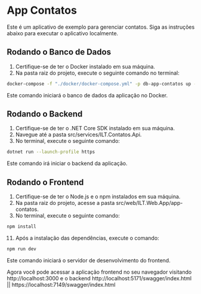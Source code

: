 # App Contatos
Este é um aplicativo de exemplo para gerenciar contatos. Siga as instruções abaixo para executar o aplicativo localmente.

## Rodando o Banco de Dados
1. Certifique-se de ter o Docker instalado em sua máquina.
2. Na pasta raiz do projeto, execute o seguinte comando no terminal:
```bash
docker-compose -f "./docker/docker-compose.yml" -p db-app-contatos up -d --build
```
Este comando iniciará o banco de dados da aplicação no Docker.

## Rodando o Backend
1. Certifique-se de ter o .NET Core SDK instalado em sua máquina.
2. Navegue até a pasta src/services/ILT.Contatos.Api.
3. No terminal, execute o seguinte comando:
```bash
dotnet run --launch-profile https
```
Este comando irá iniciar o backend da aplicação.

## Rodando o Frontend
1. Certifique-se de ter o Node.js e o npm instalados em sua máquina.
2. Na pasta raiz do projeto, acesse a pasta src/web/ILT.Web.App/app-contatos.
3. No terminal, execute o seguinte comando:
```bash
npm install
```
11. Após a instalação das dependências, execute o comando:
```bash
npm run dev
```
Este comando iniciará o servidor de desenvolvimento do frontend.

Agora você pode acessar a aplicação frontend no seu navegador visitando http://localhost:3000 e o backend http://localhost:5171/swagger/index.html || https://localhost:7149/swagger/index.html
